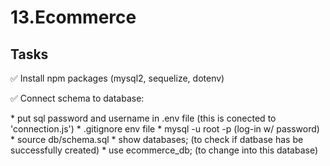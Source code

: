 # 13.Ecommerce

## Tasks 
<p> ✅ Install npm packages (mysql2, sequelize, dotenv) </p>
<p> ✅ Connect schema to database: </p>
* put sql password and username in .env file (this is conected to 'connection.js')
* .gitignore env file 
* mysql -u root -p (log-in w/ password)
* source db/schema.sql
* show databases; (to check if datbase has be successfully created)
* use ecommerce_db; (to change into this database)

